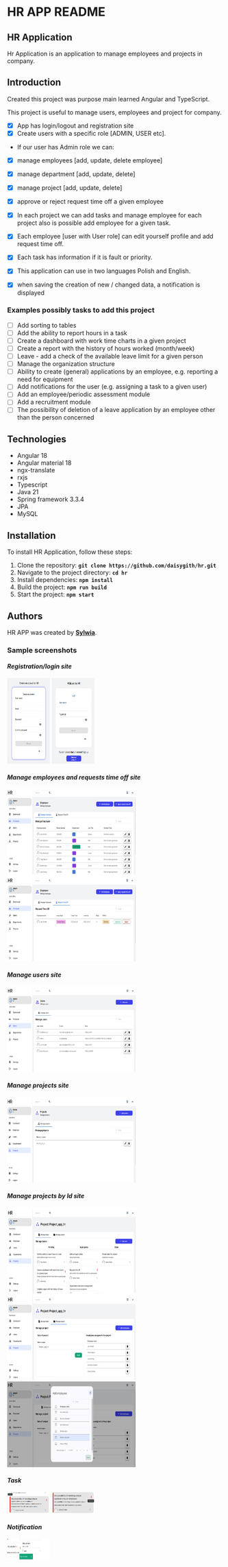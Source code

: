 # **HR APP README**

## **HR Application**

Hr Application is an application to manage employees and projects in company.


## **Introduction**
Created this project was purpose main learned Angular and TypeScript.

This project is useful to manage users, employees and project for company.
- [x] App has login/logout and registration site 
- [x] Create users with a specific role [ADMIN, USER etc]. 
- If our user has Admin role we can:
- [x] manage employees [add, update, delete employee]
- [x] manage department [add, update, delete]
- [x] manage project [add, update, delete]
- [x] approve or reject request time off a given employee
- [x] In each project we can add tasks and manage employee for each project also is possible add employee for a given task.


- [x] Each employee [user with User role] can edit yourself profile and add request time off.
- [x] Each task has information if it is fault or priority.


- [x] This application can use in two languages Polish and English.
- [x] when saving the creation of new / changed data, a notification is displayed

### **Examples possibly tasks to add this project**
- [ ] Add sorting to tables 
- [ ] Add the ability to report hours in a task 
- [ ] Create a dashboard with work time charts in a given project 
- [ ] Create a report with the history of hours worked (month/week)
- [ ] Leave - add a check of the available leave limit for a given person 
- [ ] Manage the organization structure 
- [ ] Ability to create (general) applications by an employee, e.g. reporting a need for equipment 
- [ ] Add notifications for the user (e.g. assigning a task to a given user)
- [ ] Add an employee/periodic assessment module 
- [ ] Add a recruitment module
- [ ] The possibility of deletion of a leave application by an employee other than the person concerned

## **Technologies**

* Angular 18
* Angular material 18
* ngx-translate
* rxjs
* Typescript
* Java 21
* Spring framework 3.3.4
* JPA
* MySQL

## **Installation**

To install HR Application, follow these steps:

1. Clone the repository: **`git clone https://github.com/daisygith/hr.git`**
2. Navigate to the project directory: **`cd hr`**
3. Install dependencies: **`npm install`**
4. Build the project: **`npm run build`**
5. Start the project: **`npm start`**


## **Authors**

HR APP was created by **[Sylwia](https://github.com/daisygith)**.

### **Sample screenshots** ###

#### *Registration/login site* #####
<img src="hr-client/src/assets/image/registration.PNG" width="100" height="200" alt="register-screen"/>
<img src="hr-client/src/assets/image/login.PNG" width="100" height="200" alt="login-screen"/>

#### *Manage employees and requests time off site* #####
<img src="hr-client/src/assets/image/manage_employees.PNG" width="300" height="200" alt="register-screen"/>
<img src="hr-client/src/assets/image/manage_request.PNG" width="300" height="200" alt="login-screen"/>

#### *Manage users site* #####
<img src="hr-client/src/assets/image/manage_users.PNG" width="300" height="200" alt="login-screen"/>

#### *Manage projects site* #####
<img src="hr-client/src/assets/image/manage_projects.PNG" width="300" height="200" alt="login-screen"/>

#### *Manage projects by Id site* #####
<img src="hr-client/src/assets/image/manage_projects_byid.PNG" width="300" height="200" alt="login-screen"/>
<img src="hr-client/src/assets/image/manage_projects_byid_2.PNG" width="300" height="200" alt="login-screen"/>
<img src="hr-client/src/assets/image/manage_projects_byid_3.PNG" width="300" height="200" alt="login-screen"/>

#### *Task* #####
<img src="hr-client/src/assets/image/task_fault.png" width="100" height="50" alt="login-screen"/>
<img src="hr-client/src/assets/image/task_priority.png" width="100" height="50" alt="login-screen"/>

#### *Notification* #####
<img src="hr-client/src/assets/image/notification.PNG" width="100" height="50" alt="login-screen"/>
